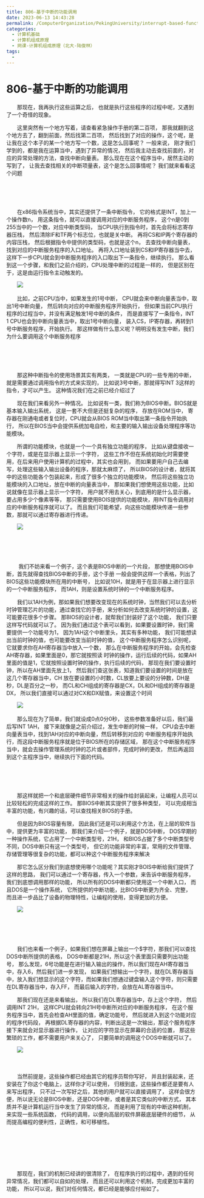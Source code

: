 ```yaml
---
title: 806-基于中断的功能调用
date: 2023-06-13 14:43:28
permalink: /ComputerOrganization/PekingUniversity/interrupt-based-function-call
categories:
  - 计算机基础
  - 计算机组成原理
  - 网课-计算机组成原理（北大-陆俊林）
tags:
  - 
---
```

# 806-基于中断的功能调用

　　那现在，我再执行这些运算之后， 也就是执行这些程序的过程中呢，又遇到了一个奇怪的现象。 
<!-- more -->
　　这里突然有一个地方写着，请查看紧急操作手册的第二百项， 那我就翻到这个地方去了，翻到前面，然后找第二百项， 然后找到了对应的操作，这个呢，是让我在这个本子的某一个地方写一个数，这是怎么回事呢？ 一般来说， 刚才我们学到的，都是我在运算当中，遇到了异常的情况， 然后我主动去查找前面的，对应的异常处理的方法，查找中断向量表。 那么现在在这个程序当中，居然主动的写到了， 让我去查找相关的中断项量表，这个是怎么回事情呢？ 我们就来看看这个问题

　　‍

　　‍

　　在x86指令系统当中，其实还提供了一条中断指令， 它的格式是INT，加上一个操作数n， 用这条指令，就可以直接调用对应的中断服务程序， 这个n是0到255当中的一个数，对应中断类型码， 当CPU执行到指令时，首先会将标志寄存器压栈， 然后清除IF和TF两个标志位，也就是关中断。 再将CS和IP两个寄存器的内容压栈， 然后根据指令中提供的类型码，也就是这个n， 去查找中断向量表，找到对应的中断服务程序的入口地址。 再将入口地址装到CS和IP寄存器当中去， 这样下一步CPU就会到中断服务程序的入口取出下一条指令，继续执行。 那么看到这一个步骤，和我们之前介绍的，CPU处理中断的过程是一样的， 但是区别在于，这是由运行指令主动触发的。

　　![](https://image.peterjxl.com/blog/image-20220922075333-71jzhbl.png)

　　比如，之前CPU当中，如果发生的1号中断， CPU就会来中断向量表当中，取出1号中断向量， 然后转向对应的中断服务程序开始执行， 但如果当前CPU执行程序的过程当中，并没有满足触发1号中断的条件， 而是直接写了一条指令，INT 1 CPU也会到中断向量表当中，取出1号中断向量， 装入CS，IP寄存器，再转到1号中断服务程序，开始执行。 那这样做有什么意义呢？明明没有发生中断，我们为什么要调用这个中断服务程序

　　‍

　　‍

　　那这种中断指令的使用场景其实有两类， 一类就是CPU的一些专用的中断，就是需要通过调用指令的方式来实现的， 比如说3号中断，那就得写INT 3这样的指令，才可以产生。 这种情况我们在之前已经介绍过了

　　现在我们来看另外一种情况。 比如说有一类，我们称为BIOS中断。BIOS就是基本输入输出系统， 这是一套不大但是还挺复杂的程序， 存放在ROM当中， 寄存器在刚通电或者复位时，CPU就会从BIOS ROM当中取出第一条指令开始执行， 所以在BIOS当中会提供系统加电自检，和主要的输入输出设备处理程序等功能模块。 

　　所谓的功能模块，也就是一个一个具有独立功能的程序， 比如从键盘接收一个字符，或是在显示器上显示一个字符， 这些工作不但在系统初始化时需要使用，在后来用户使用计算机的过程中，其实也会用到， 而如果要用户自己去编写，处理这些输入输出设备的程序，那就太麻烦了， 所以BIOS的设计者，就将其中的这些功能各个包装起来，形成了很多个独立的功能模块， 然后将这些独立功能模块的入口地址，放在中断的向量表当中， 那如果我们想使用这些功能，比如说就像在显示器上显示一个字符， 用户就不用去关心，到底用的是什么显示器，要占用多少个像素等等， 那只需要使用BOIS提供的功能模块，用INT指令调用对应的中断服务程序就可以了。 而且我们可能希望，向这些功能模块传递一些参数，那就可以通过寄存器进行传递。

　　![](https://image.peterjxl.com/blog/image-20220922075548-2ko2s64.png)

　　‍

　　‍

　　 我们不妨来看一个例子，这个表是BIOS中断的一个片段， 那想使用BOIS中断，首先就得查找BIOS中断的手册，这个手册 一般会提供这样一个表格，列出了BIOS这些功能模块所在用的中断号， 比如说10H，就是用于在显示器上进行显示的一个中断服务程序， 而1AH，则是设置系统时钟的一个中断服务程序。 

　　我们以1AH为例，那如果我们想要改变现在的系统时钟，当然我们可以去分析时钟管理芯片的功能，通过查找它的手册，来分析如何去改变系统时钟的设置，这可能要花很多个步骤。 那BIOS的设计者，就帮我们封装好了这个功能， 我们只要这样写代码就可以了。 因为我们通过这个表可以看到，如果要设置时钟，我们需要提供一个功能号为1， 因为1AH这个中断里头，其实有多种功能， 我们可能想读出当前时钟的值，也可能要改变当前时钟的值， 这个中断服务程序怎么识别呢，它就要求你在AH寄存器当中放入一个数， 那么在中断服务程序的开始，会先检查AH寄存器，如果里面是0，那它就按照读 时钟的操作，运行后续的代码，如果AH里面的值是1，它就按照设置时钟的操作，执行后续的代码， 那现在我们要设置时钟，所以在AH里面先放上1， 然后我们查这张表，知道我们要设置的时间是放在这几个寄存器当中，CH 放在要设置的小时数，CL放要上要设的分钟数，DH是秒，DL是百分之一秒， 而CL和CH组成的寄存器是CX，DL和DH组成的寄存器是DX， 所以我们直接可以通过对CX和DX赋值，来设置这个时间

　　![](https://image.peterjxl.com/blog/image-20220922075704-0xaw8o0.png)

　　那么现在为了简单，我们就设成0点0分0秒， 这些参数准备好以后，我们最后写INT 1AH， 接下来就像是之前介绍过，发生中断的时候一样， CPU会去中断向量表当中，找到1AH对应的中断向量，然后转移到对应的 中断服务程序开始执行，而这段中断服务程序就是位于BIOS所在的存储区域， 那在这个中断服务程序当中，就会去操作管理系统时钟的芯片或者部件，完成时钟的更改， 然后再返回到这个主程序当中，继续执行下面的代码。

　　‍

　　‍

　　那这样就把一个和底层硬件细节非常相关的操作给封装起来，让编程人员可以比较轻松的完成这样的工作。 那BIOS中断其实提供了很多种类型， 可以完成相当丰富的功能，有兴趣的话，可以查找相关BIOS的手册。

　　但是因为BIOS容量有限， 因此我们还是可以利用这个方法，在上层的软件当中，提供更为丰富的功能， 那我们来介绍一个例子，就是DOS中断， DOS早期的一种操作系统，它占用了一个中断类型号，21H， 和BIOS占据了多个中断类型号不同，DOS中断只有这一个类型号， 但它的功能非常的丰富，常用的文件管理、 存储管理等很复杂的功能，都可以种这个中断服务程序来解决

　　那它怎么区分我们到底想使用哪个功能呢？其实刚才BOIS中断给我们提供了这样的思路， 我们可以通过一个寄存器，传入一个参数，来告诉中断服务程序，我们到底想调用那样的功能， 所以所有的DOS中断都只使用这一个中断入口， 而且DOS是一个操作系统， 它所提供的中断功能，比BIOS中断更为齐全、完整， 而且进一步品比了设备的物理特性，让编程的使用，变得更加的方便。 

　　![](https://image.peterjxl.com/blog/image-20220922075936-3b2acgi.png)

　　‍

　　‍

　　我们也来看一个例子，如果我们想在屏幕上输出一个\$字符，那我们可以查找DOS中断所提供的表格， DOS中断都是21H，所以这个表里面只需要列出功能号， 那么发现，6号功能是在进行输入输出的操作，所以我们现在AH寄存器当中，存入6，然后我们进一步发现， 如果我们想输出一个字符，就在DL寄存器当中，放入我们想显示的这个字符，而如果我们想通过键盘输入这个字符，则只需要在DL寄存器当中，存入FF， 而最后输入的字符，会放在AL寄存器当中。

　　那我们现在还是来看输出， 所以我们在DL寄存器当中，存上这个字符， 然后调用INT 21H， 这样CPU就会转向21H号中断所对应的中断服务程序， 在这个服务程序当中，首先会检查AH里面的值，确定功能号， 然后就进入到这个功能对应的程序代码段， 再根据DL寄存器的内容，判断出这是一次输出，那这个服务程序接下来就会对显示器进行操作， 让对应的字符显示在屏幕的合适的位置， 那这些繁琐的工作，都不需要用户来关心了， 只要简单的调用这个DOS中断就可以了。 

　　![](https://image.peterjxl.com/blog/image-20220922080042-hn96vrq.png)

　　‍

　　当然前提是，这些操作都已经由其它的程序员帮你写好， 并且封装起来，还安装在了你这个电脑上，这样你才可以使用， 归根到底，这些操作都还是要有人来写出程序， 只不过一次写好之后，其他的用户就可以直接调用了， 这样会很方便，所以说无论是BIOS中断，还是DOS中断，或者是其它类似的中断方式， 其本质并不是计算机运行当中发生了异常的情况， 而是利用了现有的中断这种机制，来实现一些系统函数， 代码的调用，以便向高层的软件屏蔽底层硬件的细节， 从而提高编程的便利性，正确性，和可移植性。

　　‍

　　‍

　　‍

　　那现在，我们的机制已经讲的很清除了， 在程序执行的过程中，遇到的任何异常情况，我们都可以自如的处理， 而且还可以利用这个机制，完成更加丰富的功能， 所以可以说，我们对任何情况，都已经是能够应付裕如了。
